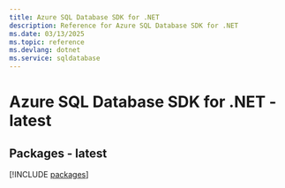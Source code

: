 ```yaml
---
title: Azure SQL Database SDK for .NET
description: Reference for Azure SQL Database SDK for .NET
ms.date: 03/13/2025
ms.topic: reference
ms.devlang: dotnet
ms.service: sqldatabase
---
```

# Azure SQL Database SDK for .NET - latest
## Packages - latest
[!INCLUDE [packages](sql-database-index.md)]